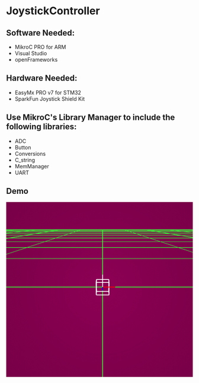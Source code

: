 # JoystickController

## Software Needed: 
  - MikroC PRO for ARM
  - Visual Studio 
  - openFrameworks

## Hardware Needed: 
  - EasyMx PRO v7 for STM32
  - SparkFun Joystick Shield Kit
  
## Use MikroC's Library Manager to include the following libraries:
  - ADC
  - Button
  - Conversions
  - C_string
  - MemManager
  - UART

## Demo
<p align="center">
  <img width="509" height="472" src="resources/output.gif">
</p>
